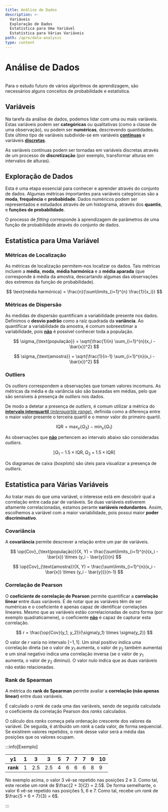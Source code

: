 ```yaml
---
title: Análise de Dados
description: >-
  Variáveis
  Exploração de Dados
  Estatística para Uma Variável
  Estatística para Várias Variáveis
path: /apre/data-analysis
type: content
---
```


# Análise de Dados

```toc

```

Para o estudo futuro de vários algoritmos de aprendizagem, são necessários
alguns conceitos de probabilidade e estatística.

## Variáveis

Na tarefa da análise de dados, podemos lidar com uma ou mais variáveis. Estas
variáveis podem ser **categóricas** ou qualitativas (como a classe de uma
observação), ou podem ser **numéricas**, descrevendo quantidades. Este último
tipo de variáveis subdivide-se em variáveis [**contínuas**](color:green) e variáveis
[**discretas**](color:blue).

As variáveis contínuas podem ser tornadas em variáveis discretas através de um
processo de **discretização** (por exemplo, transformar alturas em intervalos
de alturas).

## Exploração de Dados

Esta é uma etapa essencial para conhecer e aprender através do conjunto de
dados. Algumas métricas importantes para variáveis categóricas são a **moda**,
**frequência** e **probabidade**. Dados numéricos podem ser representados e
estudados através de um histograma, através dos **quantis**, e **funções de
probabilidade**.

O processo de _fitting_ corresponde à aprendizagem de parâmetros de uma função
de probabilidade através do conjunto de dados.

## Estatística para Uma Variável

### Métricas de Localização

As métricas de localização permitem-nos localizar os dados. Tais métricas
incluem a **média**, **moda**, **média harmónica** e a **média aparada** (que
corresponde à média da amostra, descartando algumas das observações dos
extremos da função de probabilidade).

$$
\text{média harmónica} = \frac{n}{\sum\limits_{i=1}^{n} \frac{1}{x_i}}
$$

### Métricas de Dispersão

As medidas de dispersão quantificam a variabilidade presente nos dados.
Definimos o **desvio padrão** como a raíz quadrada da **variância**. Ao
quantificar a variabilidade da amostra, é comum sobreestimar a variabilidade,
pois [**não**](color:red) é possível conhecer toda a população.

$$
\sigma_{\text{população}} = \sqrt{\frac{1}{n} \sum_{i=1}^{n}(x_i - \bar{x})^2}
$$

$$
\sigma_{\text{amostra}} = \sqrt{\frac{1}{n-1} \sum_{i=1}^{n}(x_i - \bar{x})^2}
$$

### Outliers

Os _outliers_ correspondem a observações que tomam valores incomuns. As
métricas da média e da variância são são baseadas em médias, pelo que são
sensíveis à presença de _outliers_ nos dados.

De modo a detetar a presença de _outliers_, é comum utilizar a métrica do
[**intervalo interquartil** (_interquartile range_)](color:orange),
definida como a diferença entre o maior valor
presente o terceira quartil e o menor valor do primeiro quartil.

$$
\text{IQR} = \max_{x}\{Q_3\} - \min_{x}\{Q_1\}
$$

As observações que [**não**](color:red) pertencem ao intervalo abaixo são consideradas
_outliers_.

$$
[Q_1 - 1.5 \times \text{IQR}, Q_3 + 1.5 \times \text{IQR}]
$$

Os diagramas de caixa (_boxplots_) são úteis para visualizar a presença de
_outliers_.

## Estatística para Várias Variáveis

Ao tratar mais do que uma variável, o interesse está em descobrir qual a
correlação entre cada par de variáveis. Se duas variáveis estiverem altamente
correlacionadas, estamos perante **variáveis redundantes**. Assim, escolhemos a
variável com a maior variabilidade, pois possui maior **poder discriminativo**.

### Covariância

A **covariância** permite descrever a relação entre um par de variáveis.

$$
\op{Cov}_{\text{população}}(X, Y) = \frac{\sum\limits_{i=1}^{n}(x_i - \bar{x}) \times (y_i - \bar{y})}{n}
$$

$$
\op{Cov}_{\text{amostra}}(X, Y) = \frac{\sum\limits_{i=1}^{n}(x_i - \bar{x}) \times (y_i - \bar{y})}{n-1}
$$

### Correlação de Pearson

O **coeficiente de correlação de Pearson** permite quantificar a **correlação
linear** entre duas variáveis. É de notar que as variáveis têm de ser numéricas
e o coeficiente é apenas capaz de identificar correlações lineares. Mesmo que
as variáveis estão correlacionadas de outra forma (por exemplo quadraticamene),
o coeficiente [**não**](color:red) é capaz de capturar esta correlação.

$$
r = \frac{\op{Cov}(y_1, y_2)}{\sigma(y_1) \times \sigma(y_2)}
$$

O valor de $r$ varia no intervalo $[-1, 1]$. Um sinal positivo indica uma
correlação direta (se o valor de $y_1$ aumenta, o valor de $y_2$ também
aumenta) e um sinal negativo indica uma correlação inversa (se o valor de $y_1$
aumenta, o valor de $y_2$ diminui). O valor nulo indica que as duas variáveis
não estão relacionadas.

### Rank de Spearman

A métrica do **rank de Spearman** permite avaliar a **correlação (não apenas
linear)** entre duas variáveis.

É calculado o _rank_ de cada uma das variáveis, sendo de seguida calculada o
coeficiente da correlação Pearson dos _ranks_ calculados.

O cálculo dos _ranks_ começa pela ordenação crescente dos valores da variável.
De seguida, é atribuído um _rank_ a cada valor, de forma sequencial. Se
existirem valores repetidos, o _rank_ desse valor será a média das posições que
os valores ocupam.

:::info[Exemplo]

| y1       | 1   | 3   | 3   | 5   | 7   | 7   | 7   | 9   | 10  |
| -------- | --- | --- | --- | --- | --- | --- | --- | --- | --- |
| **rank** | 1   | 2.5 | 2.5 | 4   | 6   | 6   | 6   | 8   | 9   |

No exemplo acima, o valor 3 vê-se repetido nas posições 2 e 3. Como tal, este
recebe um _rank_ de $\frac{2 + 3}{2} = 2.5$. De forma semelhante, o valor 6
vê-se repetido nas posições 5, 6 e 7. Como tal, recebe um _rank_ de $\frac{5 +
6 + 7}{3} = 6$.

:::
